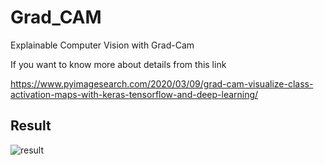 # Grad_CAM
Explainable Computer Vision with Grad-Cam

If you want to know more about details from this link 

https://www.pyimagesearch.com/2020/03/09/grad-cam-visualize-class-activation-maps-with-keras-tensorflow-and-deep-learning/

## Result

![result](https://user-images.githubusercontent.com/51513839/132173855-22ad8ebf-d50b-4784-bb40-880bbc754523.png)
